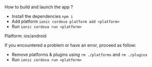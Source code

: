 How to build and launch the app ?

- Install the dependencies `npm i`
- Add platform `ionic cordova platform add <platform>`
- Run `ionic cordova run <platform>`

Platform: ios/android

If you encountered a problem or have an error, proceed as follow:

- Remove platforms & plugins using `rm ./platforms` and `rm ./plugins`
- Run `ionic cordova run <platform>`
